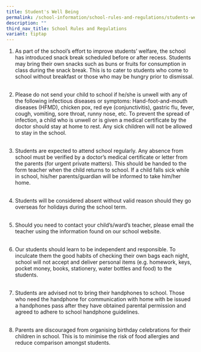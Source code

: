 ```yaml
---
title: Student's Well Being
permalink: /school-information/school-rules-and-regulations/students-well-being/
description: ""
third_nav_title: School Rules and Regulations
variant: tiptap
---
```

<p></p>
<ol data-tight="true" class="tight">
<li>
<p>As part of the school’s effort to improve students’ welfare, the school
has introduced snack break scheduled before or after recess. Students may
bring their own snacks such as buns or fruits for consumption in class
during the snack break. This is to cater to students who come to school
without breakfast or those who may be hungry prior to dismissal.
<br>
<br>
</p>
</li>
<li>
<p>Please do not send your child to school if he/she is unwell with any of
the following infectious diseases or symptoms: Hand-foot-and-mouth diseases
(HFMD), chicken pox, red eye (conjunctivitis), gastric flu, fever, cough,
vomiting, sore throat, runny nose, etc. To prevent the spread of infection,
a child who is unwell or is given a medical certificate by the doctor should
stay at home to rest. Any sick children will not be allowed to stay in
the school.
<br>
<br>
</p>
</li>
<li>
<p>Students are expected to attend school regularly. Any absence from school
must be verified by a doctor’s medical certificate or letter from the parents
(for urgent private matters). This should be handed to the form teacher
when the child returns to school. If a child falls sick while in school,
his/her parents/guardian will be informed to take him/her home.
<br>
<br>
</p>
</li>
<li>
<p>Students will be considered absent without valid reason should they go
overseas for holidays during the school term.
<br>
<br>
</p>
</li>
<li>
<p>Should you need to contact your child’s/ward’s teacher, please email the
teacher using the information found on our school website.
<br>
<br>
</p>
</li>
<li>
<p>Our students should learn to be independent and responsible. To inculcate
them the good habits of checking their own bags each night, school will
not accept and deliver personal items (e.g. homework, keys, pocket money,
books, stationery, water bottles and food) to the students.
<br>
<br>
</p>
</li>
<li>
<p>Students are advised not to bring their handphones to school. Those who
need the handphone for communication with home with be issued a handphones
pass after they have obtained parental permission and agreed to adhere
to school handphone guidelines.
<br>
<br>
</p>
</li>
<li>
<p>Parents are discouraged from organising birthday celebrations for their
children in school. This is to minimise the risk of food allergies and
reduce comparison amongst students.</p>
</li>
</ol>
<p></p>
<h3></h3>
<p></p>